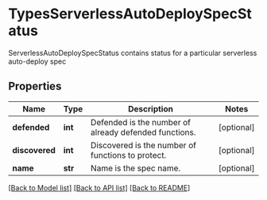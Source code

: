 # TypesServerlessAutoDeploySpecStatus

ServerlessAutoDeploySpecStatus contains status for a particular serverless auto-deploy spec

## Properties
Name | Type | Description | Notes
------------ | ------------- | ------------- | -------------
**defended** | **int** | Defended is the number of already defended functions.  | [optional] 
**discovered** | **int** | Discovered is the number of functions to protect.  | [optional] 
**name** | **str** | Name is the spec name.  | [optional] 

[[Back to Model list]](../README.md#documentation-for-models) [[Back to API list]](../README.md#documentation-for-api-endpoints) [[Back to README]](../README.md)


